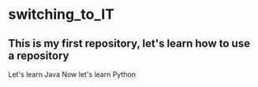 # switching_to_IT
This is my first repository, let's learn how to use a repository
---
Let's learn Java
Now let's learn Python
